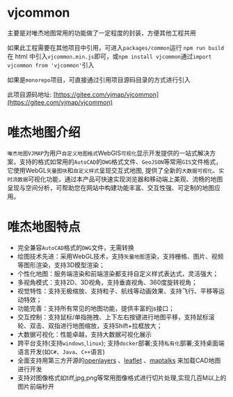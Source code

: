 # vjcommon

主要是对唯杰地图常用的功能做了一定程度的封装，方便其他工程共用

如果此工程需要在其他项目中引用，可进入`packages/common`运行 `npm run build`在 html 中引入`vjcommon.min.js`即可，或`npm install vjcommon`通过`import vjcommon from 'vjcommon'`引入

如果是`monorepo`项目，可直接通过引用项目源码目录的方式进行引入

此项目源码地址: [https://gitee.com/vjmap/vjcommon](https://gitee.com/vjmap/vjcommon)

# 唯杰地图介绍

`唯杰地图VJMAP`为用户`自定义地图格式`WebGIS`可视化`显示开发提供的一站式解决方案，支持的格式如常用的`AutoCAD`的`DWG`格式文件、`GeoJSON`等常用`GIS`文件格式，它使用WebGL`矢量图块`和`自定义样式`呈现交互式地图, 提供了全新的`大数据可视化`、`实时流数据`可视化功能，通过本产品可快速实现浏览器和移动端上美观、流畅的地图呈现与空间分析，可帮助您在网站中构建功能丰富、交互性强、可定制的地图应用。

# 唯杰地图特点

- 完全兼容`AutoCAD`格式的`DWG`文件，无需转换
- 绘图技术先进：采用WebGL技术，支持`矢量地图`渲染，支持栅格、图片、视频等图形渲染，支持3D模型渲染；
- 个性化地图：服务端渲染和前端渲染都支持自定义样式表达式，灵活强大；
- 多视角模式：支持2D、3D视角，支持垂直视角、360度旋转视角；
- 视觉特性：支持无极缩放、支持粒子、航线等动画效果、支持飞行、平移等运动特效；
- 功能完善：支持所有常见的地图功能，提供丰富的js接口；
- 交互控制：支持鼠标/单指拖拽、上下左右按键进行地图平移，支持鼠标滚轮、双击、双指进行地图缩放，支持Shift+拉框放大；
- 大数据可视化：性能卓越，支持大数据可视化展示
- 跨平台支持(支持`windows`,`linux`); 支持`docker`部署;支持`私有化`部署;支持桌面端语言开发(如`C#`、`Java`、`C++`语言)
- 全面支持用第三方开源的[openlayers](https://vjmap.com/demo/#/demo/map/openlayers/01olraster) 、[leaflet](https://vjmap.com/demo/#/demo/map/leaflet/01leafletraster) 、[maptalks](https://vjmap.com/demo/#/demo/map/maptalks/01maptalksraster) 来加载CAD地图进行开发
- 支持对图像格式如tiff,jpg,png等常用图像格式进行切片处理,实现几百M以上的图片前端秒开

